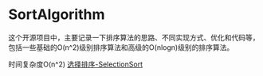 # SortAlgorithm
这个开源项目中，主要记录一下排序算法的思路、不同实现方式、优化和代码等，包括一些基础的O(n^2)级别排序算法和高级的O(nlogn)级别的排序算法。

时间复杂度O(n^2)
[选择排序-SelectionSort](https://github.com/OverGuy/SortAlgorithm/blob/master/documentation/%E9%80%89%E6%8B%A9%E6%8E%92%E5%BA%8F-SelectionSort.md)


